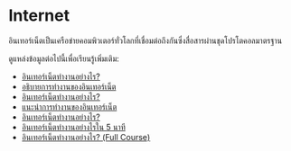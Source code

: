 # Internet

อินเทอร์เน็ตเป็นเครือข่ายคอมพิวเตอร์ทั่วโลกที่เชื่อมต่อถึงกันซึ่งสื่อสารผ่านชุดโปรโตคอลมาตรฐาน

ดูแหล่งข้อมูลต่อไปนี้เพื่อเรียนรู้เพิ่มเติม:

- [อินเทอร์เน็ตทำงานอย่างไร?](https://cs.fyi/guide/how-does-internet-work)
- [อธิบายการทำงานของอินเทอร์เน็ต](https://www.vox.com/2014/6/16/18076282/the-internet)
- [อินเทอร์เน็ตทำงานอย่างไร?](http://web.stanford.edu/class/msande91si/www-spr04/readings/week1/InternetWhitepaper.htm)
- [แนะนำการทำงานของอินเทอร์เน็ต](/guides/what-is-internet)
- [อินเทอร์เน็ตทำงานอย่างไร?](https://www.youtube.com/watch?v=x3c1ih2NJEg)
- [อินเทอร์เน็ตทำงานอย่างไรใน 5 นาที](https://www.youtube.com/watch?v=7_LPdttKXPc)
- [อินเทอร์เน็ตทำงานอย่างไร? (Full Course)](https://www.youtube.com/watch?v=zN8YNNHcaZc)
